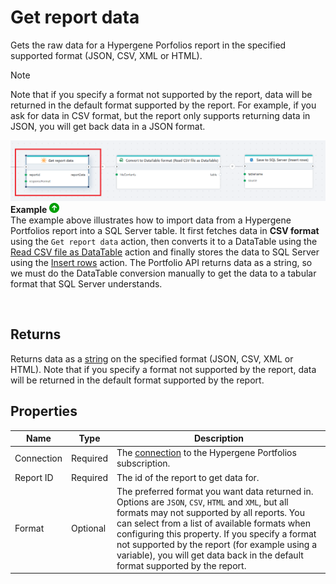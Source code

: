 # Get report data

Gets the raw data for a Hypergene Porfolios report in the specified supported format (JSON, CSV, XML or HTML).

> [!NOTE]
> Note that if you specify a format not supported by the report, data will be returned in the default format supported by the report. For example, if you ask for data in CSV format, but the report only supports returning data in JSON, you will get back data in a JSON format.

![img](/images/flow/portfolio-get-report-data.png)
**Example** ![img](../../../../images/strz.jpg)  
The example above illustrates how to import data from a Hypergene Portfolios report into a SQL Server table. It first fetches data in **CSV format** using the `Get report data` action, then converts it to a DataTable using the [Read CSV file as DataTable](../csv/read-csv-file-as-datatable.md) action and finally stores the data to SQL Server using the [Insert rows](../sql-server/insert-data.md) action. The Portfolio API returns data as a string, so we must do the DataTable conversion manually to get the data to a tabular format that SQL Server understands.

<br/>

## Returns
Returns data as a [string](https://learn.microsoft.com/en-us/dotnet/api/system.string) on the specified format (JSON, CSV, XML or HTML). Note that if you specify a format not supported by the report, data will be returned in the default format supported by the report. 

## Properties
| Name              |  Type             | Description                      |
|-------------------|-------------------|----------------------------------|
| Connection        | Required          | The [connection](./connection.md) to the Hypergene Portfolios subscription. |
| Report ID         | Required          | The id of the report to get data for. |
| Format            | Optional          | The preferred format you want data returned in. Options are `JSON`, `CSV`, `HTML` and `XML`, but all formats may not supported by all reports. You can select from a list of available formats when configuring this property. If you specify a format not supported by the report (for example using a variable), you will get data back in the default format supported by the report. |